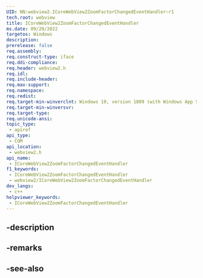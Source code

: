 ```yaml
---
UID: NN:webview2.ICoreWebView2ZoomFactorChangedEventHandler~r1
tech.root: webview
title: ICoreWebView2ZoomFactorChangedEventHandler
ms.date: 09/20/2022
targetos: Windows
description: 
prerelease: false
req.assembly: 
req.construct-type: iface
req.ddi-compliance: 
req.header: webview2.h
req.idl: 
req.include-header: 
req.max-support: 
req.namespace: 
req.redist: 
req.target-min-winverclnt: Windows 10, version 1809 (with Windows App SDK 1.1 or later)
req.target-min-winversvr: 
req.target-type: 
req.unicode-ansi: 
topic_type:
 - apiref
api_type:
 - COM
api_location:
 - webview2.h
api_name:
 - ICoreWebView2ZoomFactorChangedEventHandler
f1_keywords:
 - ICoreWebView2ZoomFactorChangedEventHandler
 - webview2/ICoreWebView2ZoomFactorChangedEventHandler
dev_langs:
 - c++
helpviewer_keywords:
 - ICoreWebView2ZoomFactorChangedEventHandler
---
```


## -description

## -remarks

## -see-also

